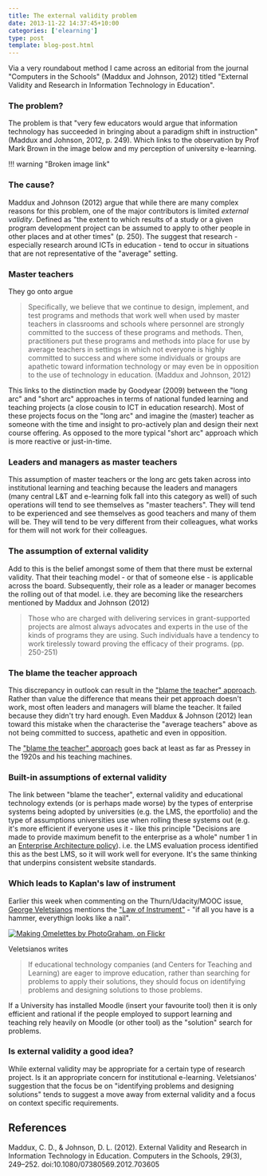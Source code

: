 ```yaml
---
title: The external validity problem
date: 2013-11-22 14:37:45+10:00
categories: ['elearning']
type: post
template: blog-post.html
---
```

Via a very roundabout method I came across an editorial from the journal "Computers in the Schools" (Maddux and Johnson, 2012) titled "External Validity and Research in Information Technology in Education".

### The problem?

The problem is that "very few educators would argue that information technology has succeeded in bringing about a paradigm shift in instruction" (Maddux and Johnson, 2012, p. 249). Which links to the observation by Prof Mark Brown in the image below and my perception of university e-learning.

!!! warning "Broken image link"

### The cause?

Maddux and Johnson (2012) argue that while there are many complex reasons for this problem, one of the major contributors is limited _external validity_. Defined as "the extent to which results of a study or a given program development project can be assumed to apply to other people in other places and at other times" (p. 250). The suggest that research - especially research around ICTs in education - tend to occur in situations that are not representative of the "average" setting.

### Master teachers

They go onto argue

> Specifically, we believe that we continue to design, implement, and test programs and methods that work well when used by master teachers in classrooms and schools where personnel are strongly committed to the success of these programs and methods. Then, practitioners put these programs and methods into place for use by average teachers in settings in which not everyone is highly committed to success and where some individuals or groups are apathetic toward information technology or may even be in opposition to the use of technology in education. (Maddux and Johnson, 2012)

This links to the distinction made by Goodyear (2009) between the "long arc" and "short arc" approaches in terms of national funded learning and teaching projects (a close cousin to ICT in education research). Most of these projects focus on the "long arc" and imagine the (master) teacher as someone with the time and insight to pro-actively plan and design their next course offering. As opposed to the more typical "short arc" approach which is more reactive or just-in-time.

### Leaders and managers as master teachers

This assumption of master teachers or the long arc gets taken across into institutional learning and teaching because the leaders and managers (many central L&T and e-learning folk fall into this category as well) of such operations will tend to see themselves as "master teachers". They will tend to be experienced and see themselves as good teachers and many of them will be. They will tend to be very different from their colleagues, what works for them will not work for their colleagues.

### The assumption of external validity

Add to this is the belief amongst some of them that there must be external validity. That their teaching model - or that of someone else - is applicable across the board. Subsequently, their role as a leader or manager becomes the rolling out of that model. i.e. they are becoming like the researchers mentioned by Maddux and Johnson (2012)

> Those who are charged with delivering services in grant-supported projects are almost always advocates and experts in the use of the kinds of programs they are using. Such individuals have a tendency to work tirelessly toward proving the efficacy of their programs. (pp. 250-251)

### The blame the teacher approach

This discrepancy in outlook can result in the ["blame the teacher" approach](/blog2/2009/03/18/blame-the-teacher-and-its-negative-impact-on-learning-and-e-learning/). Rather than value the difference that means their pet approach doesn't work, most often leaders and managers will blame the teacher. It failed because they didn't try hard enough. Even Maddux & Johnson (2012) lean toward this mistake when the characterise the "average teachers" above as not being committed to success, apathetic and even in opposition.

The ["blame the teacher" approach](/blog2/2009/03/24/blame-the-teacher-isnt-new-to-technology-mediated-learning/) goes back at least as far as Pressey in the 1920s and his teaching machines.

### Built-in assumptions of external validity

The link between "blame the teacher", external validity and educational technology extends (or is perhaps made worse) by the types of enterprise systems being adopted by universities (e.g. the LMS, the eportfolio) and the type of assumptions universities use when rolling these systems out (e.g. it's more efficient if everyone uses it - like this principle "Decisions are made to provide maximum benefit to the enterprise as a whole" number 1 in an [Enterprise Architecture policy](http://policy.usq.edu.au/documents.php?id=13797PL)). i.e. the LMS evaluation process identified this as the best LMS, so it will work well for everyone. It's the same thinking that underpins consistent website standards.

### Which leads to Kaplan's law of instrument

Earlier this week when commenting on the Thurn/Udacity/MOOC issue, [George Veletsianos](http://www.veletsianos.com/2013/11/18/udacity-moocs-hammers-and-the-problems-of-education/) mentions the ["Law of Instrument"](http://en.wikipedia.org/wiki/Law_of_the_instrument) - "if all you have is a hammer, everythign looks like a nail".

[![Making Omelettes by PhotoGraham, on Flickr](http://farm1.static.flickr.com/106/260939952_63b19e2128_m.jpg)](http://www.flickr.com/photos/photograham/260939952/)  

Veletsianos writes

> If educational technology companies (and Centers for Teaching and Learning) are eager to improve education, rather than searching for problems to apply their solutions, they should focus on identifying problems and designing solutions to those problems.

If a University has installed Moodle (insert your favourite tool) then it is only efficient and rational if the people employed to support learning and teaching rely heavily on Moodle (or other tool) as the "solution" search for problems.

### Is external validity a good idea?

While external validity may be appropriate for a certain type of research project. Is it an appropriate concern for institutional e-learning. Veletsianos' suggestion that the focus be on "identifying problems and designing solutions" tends to suggest a move away from external validity and a focus on context specific requirements.

## References

Maddux, C. D., & Johnson, D. L. (2012). External Validity and Research in Information Technology in Education. Computers in the Schools, 29(3), 249–252. doi:10.1080/07380569.2012.703605